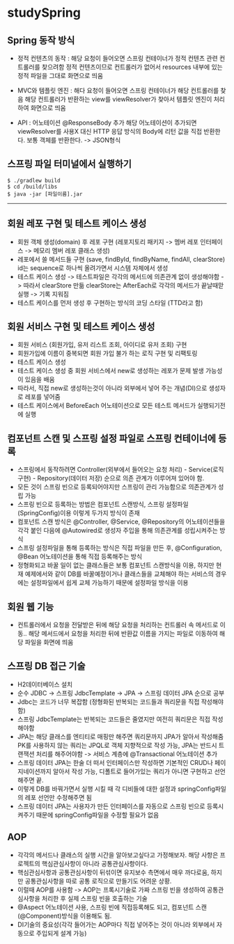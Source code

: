 # studySpring

## Spring 동작 방식

* 정적 컨텐츠의 동작 : 해당 요청이 들어오면 스프링 컨테이너가 정적 컨텐츠 관련 컨트롤러를 찾으려함 정적 컨텐츠이므로 컨트롤러가 없어서 resources 내부에 있는 정적 파일을 그대로 화면으로 띄움

* MVC와 템플릿 엔진 : 해다 요청이 들어오면 스프링 컨테이너가 해당 컨트롤러를 찾음 해당 컨트롤러가 반환하는 view를 viewResolver가 찾아서 템플릿 엔진이 처리하여 화면으로 띄움

* API : 어노테이션 @ResponseBody 추가 해당 어노테이션이 추가되면 viewResolver를 사용X 대신 HTTP 응답 방식의 Body에 리턴 값을 직접 반환한다. 보통 객체를 반환한다. -> JSON형식

## 스프링 파일 터미널에서 실행하기

```
$ ./gradlew build 
$ cd /build/libs
$ java -jar [파일이름].jar
```

-------

## 회원 레포 구현 및 테스트 케이스 생성

* 회원 객체 생성(domain) 후 레포 구현 (레포지토리 패키지 -> 멤버 레포 인터페이스 -> 메모리 멤버 레포 클래스 생성)
* 레포에서 쓸 메서드들 구현 (save, findById, findByName, findAll, clearStore) id는 sequence로 하나씩 올려가면서 시스템 자체에서 생성
* 테스트 케이스 생성 -> 테스트파일은 각각의 메서드에 의존관계 없이 생성해야함 -> 따라서 clearStore 만듦 clearStore는 AfterEach로 각각의 메서드가 끝날때맏 실행 -> 기록 지워짐
* 테스트 케이스를 먼저 생성 후 구현하는 방식의 코딩 스타일 (TTD라고 함)

## 회원 서비스 구현 및 테스트 케이스 생성

* 회원 서비스 (회원가입, 유저 리스트 조회, 아이디로 유저 조회) 구현
* 회원가입에 이름이 중복되면 회원 가입 불가 하는 로직 구현 및 리팩토링
* 테스트 케이스 생성
* 테스트 케이스 생성 중 회원 서비스에서 new로 생성하는 레포가 문제 발생 가능성이 있음을 배움
* 따라서, 직접 new로 생성하는것이 아니라 외부에서 넣어 주는 개념(DI)으로 생성자로 레포를 넣어줌
* 테스트 케이스에서 BeforeEach 어노테이션으로 모든 테스트 메서드가 실행되기전에 실행

## 컴포넌트 스캔 및 스프링 설정 파일로 스프링 컨테이너에 등록

* 스프링에서 동작하려면 Controller(외부에서 들어오는 요청 처리) - Service(로직 구현) - Repository(데이터 저장) 순으로 의존 관계가 이루어져 있어야 함.
* 모든 것이 스프링 빈으로 등록되어야지만 스프링이 관리 가능함으로 의존관계가 성립 가능
* 스프링 빈으로 등록하는 방법은 컴포넌트 스캔방식, 스프링 설정파일(SpringConfig)이용 이렇게 두가지 방식이 존재
* 컴포넌트 스캔 방식은 @Controller, @Service, @Repository의 어노테이션들을 각각 붙인 다음에 @Autowired로 생성자 주입을 통해 의존관계를 성립시켜주는 방식
* 스프링 설정파일을 통해 등록하는 방식은 직접 파일을 만든 후, @Configuration, @Bean 어노테이션을 통해 직접 등록해주는 방식
* 정형화되고 바꿀 일이 없는 클래스들은 보통 컴포넌트 스캔방식을 이용, 하지만 현재 예제에서와 같이 DB를 바꿀예정이거나 클래스들을 교체해야 하는 서비스의 경우에는 설정파일에서 쉽게 교체 가능하기 때문에 설정파일 방식을 이용

## 회원 웹 기능

* 컨트롤러에서 요청을 전달받은 뒤에 해당 요청을 처리하는 컨트롤러 속 메서드로 이동.. 해당 메서드에서 요청을 처리한 뒤에 반환값 이름을 가지는 파일로 이동하여 해당 파일을 화면에 띄움

## 스프링 DB 접근 기술

* H2데이터베이스 설치
* 순수 JDBC -> 스프링 JdbcTemplate -> JPA -> 스프링 데이터 JPA 순으로 공부
* Jdbc는 코드가 너무 복잡함 (정형화된 반복되는 코드들과 쿼리문을 직접 작성해야함)
* 스프링 JdbcTemplate는 반복되는 코드들은 줄였지만 여전히 쿼리문은 직접 작성해야함
* JPA는 해당 클래스를 엔티티로 매핑만 해주면 쿼리문까지 JPA가 알아서 작성해줌 PK를 사용하지 않는 쿼리는 JPQL로 객체 지향적으로 작성 가능, JPA는 반드시 트랜잭션 처리를 해주어야함
-> 서비스 계층에 @Transactional 어노테이션 추가
* 스프링 데이터 JPA는 한술 더 떠서 인터페이스만 작성하면 기본적인 CRUD나 페이지네이션까지 알아서 작성 가능, 디폴트로 들어가있는 쿼리가 아니면 구현하고 선언해주면 끝.
* 이렇게 DB를 바꿔가면서 실행 시킬 때 각 디비들에 대한 설정과  springConfig파일의 레포 선언만 수정해주면 됨
* 스프링 데이터 JPA는 사용자가 만든 인터페이스를 자동으로 스프링 빈으로 등록시켜주기 때문에 springConfig파일을 수정할 필요가 없음

## AOP

* 각각의 메서드나 클래스의 실행 시간을 알아보고싶다고 가정해보자. 해당 사항은 프로젝트의 핵심관심사항이 아니라 공통관심사항이다. 
* 핵심관심사항과 공통관심사항이 뒤섞이면 유지보수 측면에서 매우 까다로움, 하지만 공통관심사항을 따로 공통 로직으로 만들기도 어려운 상황.
* 이럴때 AOP를 사용함 -> AOP는 프록시기술로 가짜 스프링 빈을 생성하여 공통관심사항을 처리한 후 실제 스프링 빈을 호출하는 기술
* @Aspect 어노테이션 사용, 스프링 빈에 직접등록해도 되고, 컴포넌트 스캔(@Component)방식을 이용해도 됨.
* DI기술의 중요성(각각 들어가는 AOP마다 직접 넣어주는 것이 아니라 외부에서 자동으로 주입되게 설계 가능)


